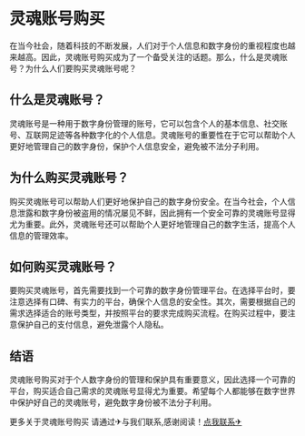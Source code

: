 # 灵魂账号购买

在当今社会，随着科技的不断发展，人们对于个人信息和数字身份的重视程度也越来越高。因此，灵魂账号购买成为了一个备受关注的话题。那么，什么是灵魂账号？为什么人们要购买灵魂账号呢？

## 什么是灵魂账号？

灵魂账号是一种用于数字身份管理的账号，它可以包含个人的基本信息、社交账号、互联网足迹等各种数字化的个人信息。灵魂账号的重要性在于它可以帮助个人更好地管理自己的数字身份，保护个人信息安全，避免被不法分子利用。

## 为什么购买灵魂账号？

购买灵魂账号可以帮助人们更好地保护自己的数字身份安全。在当今社会，个人信息泄露和数字身份被盗用的情况屡见不鲜，因此拥有一个安全可靠的灵魂账号显得尤为重要。此外，灵魂账号还可以帮助个人更好地管理自己的数字生活，提高个人信息的管理效率。

## 如何购买灵魂账号？

要购买灵魂账号，首先需要找到一个可靠的数字身份管理平台。在选择平台时，要注意选择有口碑、有实力的平台，确保个人信息的安全性。其次，需要根据自己的需求选择适合的账号类型，并按照平台的要求完成购买流程。在购买过程中，要注意保护自己的支付信息，避免泄露个人隐私。

## 结语

灵魂账号购买对于个人数字身份的管理和保护具有重要意义，因此选择一个可靠的平台，购买适合自己需求的灵魂账号显得尤为重要。希望每个人都能够在数字世界中保护好自己的灵魂账号，避免数字身份被不法分子利用。

更多关于灵魂账号购买 请通过✈与我们联系,感谢阅读！[点我联系✈](https://wiki.G208.com)